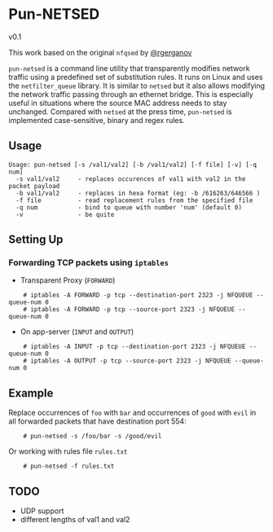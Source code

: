 # Pun-NETSED
v0.1

This work based on the original `nfqsed` by [@rgerganov](https://github.com/rgerganov/nfqsed)

`pun-netsed` is a command line utility that transparently modifies network traffic using a predefined set of substitution rules. It runs on Linux and uses the `netfilter_queue` library. It is similar to `netsed` but it also allows modifying the network traffic passing through an ethernet bridge. This is especially useful in situations where the source MAC address needs to stay unchanged. Compared with `netsed` at the press time, `pun-netsed` is implemented case-sensitive, binary and regex rules.

## Usage

```
Usage: pun-netsed [-s /val1/val2] [-b /val1/val2] [-f file] [-v] [-q num]
  -s val1/val2     - replaces occurences of val1 with val2 in the packet payload
  -b val1/val2     - replaces in hexa format (eg: -b /616263/646566 )
  -f file          - read replacement rules from the specified file
  -q num           - bind to queue with number 'num' (default 0)
  -v               - be quite
```

## Setting Up

### Forwarding TCP packets using `iptables`

* Transparent Proxy (`FORWARD`)
```
    # iptables -A FORWARD -p tcp --destination-port 2323 -j NFQUEUE --queue-num 0
    # iptables -A FORWARD -p tcp --source-port 2323 -j NFQUEUE --queue-num 0
```

* On app-server (`INPUT` and `OUTPUT`)
```
    # iptables -A INPUT -p tcp --destination-port 2323 -j NFQUEUE --queue-num 0
    # iptables -A OUTPUT -p tcp --source-port 2323 -j NFQUEUE --queue-num 0
```


## Example

Replace occurrences of `foo` with `bar` and occurrences of `good` with `evil` in all forwarded packets that have destination port 554:

```
    # pun-netsed -s /foo/bar -s /good/evil
```

Or working with rules file `rules.txt`
```
    # pun-netsed -f rules.txt
```

## TODO

 * UDP support
 * different lengths of val1 and val2
